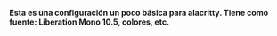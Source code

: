 **Esta es una configuración un poco básica para alacritty. Tiene como fuente: Liberation Mono 10.5, colores, etc.**
